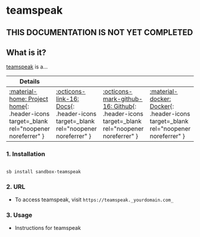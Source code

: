 # teamspeak

## THIS DOCUMENTATION IS NOT YET COMPLETED

## What is it?

[teamspeak](https://teamspeak.url) is a...

| Details     |             |             |             |
|-------------|-------------|-------------|-------------|
| [:material-home: Project home](https://teamspeak.url){: .header-icons target=_blank rel="noopener noreferrer" } | [:octicons-link-16: Docs](https://teamspeak.docs.url){: .header-icons target=_blank rel="noopener noreferrer" } | [:octicons-mark-github-16: Github](https://github.com/teamspeak/teamspeak){: .header-icons target=_blank rel="noopener noreferrer" } | [:material-docker: Docker](https://hub.docker.com/r/teamspeak/teamspeak){: .header-icons target=_blank rel="noopener noreferrer" }|

### 1. Installation

``` shell

sb install sandbox-teamspeak

```

### 2. URL

- To access teamspeak, visit `https://teamspeak._yourdomain.com_`

### 3. Usage

- Instructions for teamspeak
